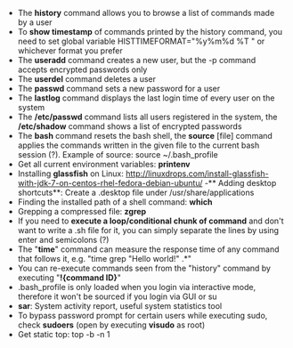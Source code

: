 - The **history** command allows you to browse a list of commands made by a user
- To **show timestamp** of commands printed by the history command, you need to set global variable HISTTIMEFORMAT="%y%m%d %T " or whichever format you prefer
- The **useradd** command creates a new user, but the -p command accepts encrypted passwords only
- The **userdel** command deletes a user
- The **passwd** command sets a new password for a user
- The **lastlog** command displays the last login time of every user on the system
- The **/etc/passwd** command lists all users registered in the system, the **/etc/shadow** command shows a list of encrypted passwords
- The **bash** command resets the bash shell, the **source** [file] command applies the commands written in the given file to the current bash session (?). Example of source: source ~/.bash_profile
- Get all current environment variables: **printenv**
- Installing **glassfish** on Linux: http://linuxdrops.com/install-glassfish-with-jdk-7-on-centos-rhel-fedora-debian-ubuntu/
-** Adding desktop shortcuts**: Create a .desktop file under /usr/share/applications
- Finding the installed path of a shell command: **which** <command>
- Grepping a compressed file: **zgrep**
- If you need to **execute a loop/conditional chunk of command** and don't want to write a .sh file for it, you can simply separate the lines by using enter and semicolons (?)
- The "**time**" command can measure the response time of any command that follows it, e.g. "time grep "Hello world!" .*"
- You can re-execute commands seen from the "history" command by executing "**!{command ID}**"
- .bash_profile is only loaded when you login via interactive mode, therefore it won't be sourced if you login via GUI or su
- **sar**: System activity report, useful system statistics tool
- To bypass password prompt for certain users while executing sudo, check **sudoers** (open by executing **visudo** as root)
- Get static top: top -b -n 1